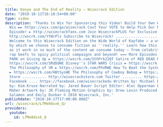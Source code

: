 ```yaml
---
title: Kanye and The End of Reality – Wisecrack Edition
date: "2019-10-11T16:18:54+08:00"
type: video
description: 'Thanks to Wix for Sponsoring this Video! Build Your Own Website with
  Wix ►► https://wix.com/go/wisecrack Cast Your VOTE to Help Pick Our Next Podcast
  Episode! ► http://wisecrackfans.com Join WisecrackPLUS for Exclusive Pilot Access:
  http://wscrk.com/YtWcPls Subscribe to Wisecrack! ....................... http://wscrk.com/SbscrbWC
  Welcome to this Wisecrack Edition on the Wide World of Kayfabe – a wrestling concept
  by which we choose to consume fiction as ''reality.'' Learn how this one principle
  as it work in so much of the content we consume today – from celebrity gossip and
  rap beefs to spicy political campaigns and beyond! === More Episodes! === SOUTH
  PARK on Giving Up ► https://wscrk.com/SthPrk22QT Satire of RED DEAD REDEMPTION ►
  https://wscrk.com/SRdDdWE Disney''s STAR WARS Crisis ► https://wscrk.com/SWCrsWE
  The Philosophy of VR ► https://wscrk.com/PhVRWE How To Beat the System (And Lose)
  ► https://wscrk.com/HBtSysWE The Philosophy of Cowboy Bebop ► https://wscrk.com/CwBbpWE
  Store ........... http://wisecrackstore.com Twitter ......... https://twitter.com/wisecrack
  Facebook .... https://facebook.com/wisecrackedu Written by: Michael Burns Directed
  by: Kim Kruse Narrated by: Jared Bauer Script Editor: Alec Opperman Edited by: Jackson
  Maher Artwork by: JR Fleming Motion Graphics by: Drew Levin Produced by: Jacob S.
  Salamon and Emily Dunbar © 2018 Wisecrack, Inc.'
publishdate: "2018-10-27T17:00:00.000Z"
url: /wisecrack/LfMe0dsxk_Q/
providers:
  youtube:
    id: LfMe0dsxk_Q
---
```

